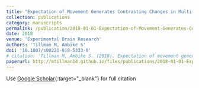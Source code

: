 ```yaml
---
title: "Expectation of Movement Generates Contrasting Changes in Multifinger Synergies in Young and Older Adults"
collection: publications
category: manuscripts
permalink: /publication/2018-01-01-Expectation-of-Movement-Generates-Contrasting-Changes-in-Multifinger-Synergies-in-Young-and-Older-Adults
date: 2018
venue: 'Experimental Brain Research'
authors: 'Tillman M, Ambike S'
doi: '10.1007/s00221-018-5333-0'
# citation: 'Tillman M, Ambike S. (2018). Expectation of movement generates contrasting changes in multifinger synergies in young and older adults. Experimental Brain Research, 236(10), 2765–2780. https://doi.org/10.1007/s00221-018-5333-0'
paperurl: http://mtillman14.github.io/files/publications/2018-01-01-Expectation-of-Movement-Generates-Contrasting-Changes-in-Multifinger-Synergies-in-Young-and-Older-Adults.pdf
---
```

Use [Google Scholar](https://scholar.google.com/scholar?q=Expectation+of+Movement+Generates+Contrasting+Changes+in+Multifinger+Synergies+in+Young+and+Older+Adults){:target="_blank"} for full citation